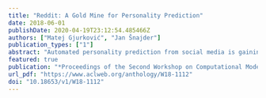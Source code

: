 ```yaml
---
title: "Reddit: A Gold Mine for Personality Prediction"
date: 2018-06-01
publishDate: 2020-04-19T23:12:54.485466Z
authors: ["Matej Gjurković", "Jan Šnajder"]
publication_types: ["1"]
abstract: "Automated personality prediction from social media is gaining increasing attention in natural language processing and social sciences communities. However, due to high labeling costs and privacy issues, the few publicly available datasets are of limited size and low topic diversity. We address this problem by introducing a large-scale dataset derived from Reddit, a source so far overlooked for personality prediction. The dataset is labeled with Myers-Briggs Type Indicators (MBTI) and comes with a rich set of features for more than 9k users. We carry out a preliminary feature analysis, revealing marked differences between the MBTI dimensions and poles. Furthermore, we use the dataset to train and evaluate benchmark personality prediction models, achieving macro F1-scores between 67% and 82% on the individual dimensions and 82% accuracy for exact or one-off accurate type prediction. These results are encouraging and comparable with the reliability of standardized tests."
featured: true
publication: "*Proceedings of the Second Workshop on Computational Modeling of People′s Opinions, Personality, and Emotions in Social Media*"
url_pdf: "https://www.aclweb.org/anthology/W18-1112"
doi: "10.18653/v1/W18-1112"
---
```


